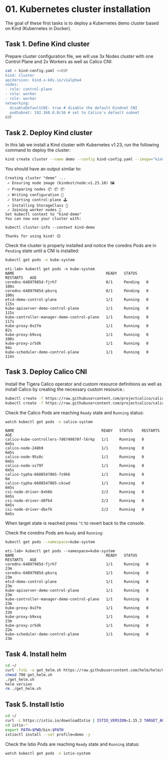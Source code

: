 # 01. Kubernetes cluster installation

The goal of these first tasks is to deploy a Kubernetes demo cluster based on Kind (Kubernetes in Docker).

## Task 1. Define Kind cluster

Prepare cluster configuration file, we will use 3x Nodes cluster with one Control Plane and 2x Workers as well as Calico CNI:

```bash
cat > kind-config.yaml <<EOF                           
kind: Cluster
apiVersion: kind.x-k8s.io/v1alpha4
nodes:
- role: control-plane
- role: worker
- role: worker
networking:
  disableDefaultCNI: true # disable the default Kindnet CNI
  podSubnet: 192.168.0.0/16 # set to Calico's default subnet
EOF
```

## Task 2. Deploy Kind cluster

In this lab we install a Kind cluster with Kubernetes v1.23, run the following command to deploy the cluster:

```bash
kind create cluster --name demo --config kind-config.yaml --image="kindest/node:v1.23.10@sha256:f047448af6a656fae7bc909e2fab360c18c487ef3edc93f06d78cdfd864b2d12"
```

You should have an output similar to:

```console
Creating cluster "demo" ...
 ✓ Ensuring node image (kindest/node:v1.23.10) 🖼
 ✓ Preparing nodes 📦 📦 📦  
 ✓ Writing configuration 📜 
 ✓ Starting control-plane 🕹️ 
 ✓ Installing StorageClass 💾 
 ✓ Joining worker nodes 🚜 
Set kubectl context to "kind-demo"
You can now use your cluster with:

kubectl cluster-info --context kind-demo

Thanks for using kind! 😊
```

Check the cluster is properly installed and notice the coredns Pods are in `Pending` state until a CNI is installed:

```bash
kubectl get pods -n kube-system
```

```console
eti-lab> kubectl get pods -n kube-system
NAME                                         READY   STATUS    RESTARTS   AGE
coredns-64897985d-fjrh7                      0/1     Pending   0          100s
coredns-64897985d-pbsrq                      0/1     Pending   0          100s
etcd-demo-control-plane                      1/1     Running   0          115s
kube-apiserver-demo-control-plane            1/1     Running   0          115s
kube-controller-manager-demo-control-plane   1/1     Running   0          117s
kube-proxy-8v2fm                             1/1     Running   0          82s
kube-proxy-b9xxq                             1/1     Running   0          100s
kube-proxy-zr5dk                             1/1     Running   0          94s
kube-scheduler-demo-control-plane            1/1     Running   0          114s
```

## Task 3. Deploy Calico CNI

Install the Tigera Calico operator and custom resource definitions as well as install Calico by creating the necessary custom resource.:

```bash
kubectl create -f https://raw.githubusercontent.com/projectcalico/calico/v3.24.1/manifests/tigera-operator.yaml
kubectl create -f https://raw.githubusercontent.com/projectcalico/calico/v3.24.1/manifests/custom-resources.yaml
```

Check the Calico Pods are reaching `Ready` state and `Running` status:

```bash
watch kubectl get pods -n calico-system
```

```console
NAME                                       READY   STATUS    RESTARTS   AGE
calico-kube-controllers-7d6749878f-l6rkp   1/1     Running   0          6m5s
calico-node-248b9                          1/1     Running   0          6m5s
calico-node-95s8c                          1/1     Running   0          6m5s
calico-node-ss79f                          1/1     Running   0          6m5s
calico-typha-6688547865-7s9k6              1/1     Running   0          6m
calico-typha-6688547865-ckcwd              1/1     Running   0          6m5s
csi-node-driver-8xh6b                      2/2     Running   0          6m5s
csi-node-driver-d8fb4                      2/2     Running   0          6m5s
csi-node-driver-dbxfk                      2/2     Running   0          6m5s
```

When target state is reached press `^C` to revert back to the console.

Check the coredns Pods are `Ready` and `Running`:

```bash
kubectl get pods --namespace=kube-system
```

```console
eti-lab> kubectl get pods --namespace=kube-system
NAME                                         READY   STATUS    RESTARTS   AGE
coredns-64897985d-fjrh7                      1/1     Running   0          23m
coredns-64897985d-pbsrq                      1/1     Running   0          23m
etcd-demo-control-plane                      1/1     Running   0          23m
kube-apiserver-demo-control-plane            1/1     Running   0          23m
kube-controller-manager-demo-control-plane   1/1     Running   0          23m
kube-proxy-8v2fm                             1/1     Running   0          22m
kube-proxy-b9xxq                             1/1     Running   0          23m
kube-proxy-zr5dk                             1/1     Running   0          22m
kube-scheduler-demo-control-plane            1/1     Running   0          23m
```

## Task 4. Install helm

```bash
cd ~/
curl -fsSL -o get_helm.sh https://raw.githubusercontent.com/helm/helm/main/scripts/get-helm-3
chmod 700 get_helm.sh
./get_helm.sh
helm version
rm ./get_helm.sh
```

## Task 5. Install Istio

```bash
cd ~/
curl -L https://istio.io/downloadIstio | ISTIO_VERSION=1.15.3 TARGET_ARCH=x86_64 sh -
cd istio-*
export PATH=$PWD/bin:$PATH
istioctl install --set profile=demo -y
```


Check the Istio Pods are reaching `Ready` state and `Running` status:

```bash
watch kubectl get pods -n istio-system
```
